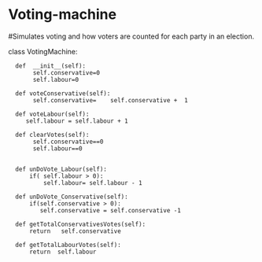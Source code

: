 # Voting-machine
#Simulates voting and how voters are counted for each party in an election.

class VotingMachine:

      def  __init__(self):
           self.conservative=0
           self.labour=0
       
      def voteConservative(self):
           self.conservative=    self.conservative +  1

      def voteLabour(self):
         self.labour = self.labour + 1

      def clearVotes(self):
           self.conservative==0
           self.labour==0
           
           
      def unDoVote_Labour(self):
          if( self.labour > 0):
              self.labour= self.labour - 1
             
      def unDoVote_Conservative(self):
          if(self.conservative > 0):
             self.conservative = self.conservative -1
                
      def getTotalConservativesVotes(self):
          return   self.conservative

      def getTotalLabourVotes(self):
          return  self.labour 
